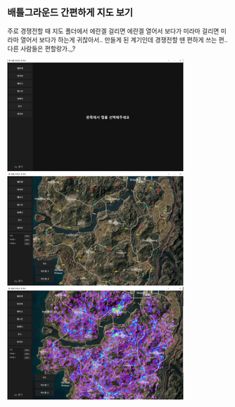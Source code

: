 ## 배틀그라운드 간편하게 지도 보기

주로 경쟁전할 때 지도 폴더에서 에란겔 걸리면 에란겔 열어서 보다가 미라마 걸리면 미라마 열어서 보다가 하는게 귀찮아서..
만들게 된 계기인데 경쟁전할 땐 편하게 쓰는 편.. 다른 사람들은 편할랑가.,,?

<img src="./sample.png" alt="첫 번째 샘플 이미지" width="400"/>
<img src="./sample2.png" alt="두 번째 샘플 이미지" width="400"/>
<img src="./sample3.png" alt="세 번째 샘플 이미지" width="400"/>

